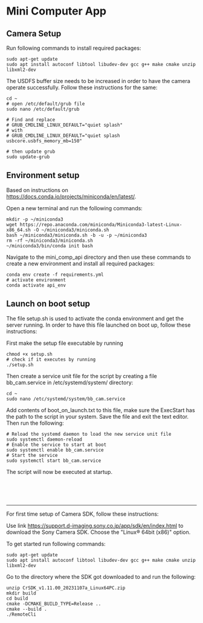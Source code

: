 # Mini Computer App

## Camera Setup

Run following commands to install required packages:
```
sudo apt-get update
sudo apt install autoconf libtool libudev-dev gcc g++ make cmake unzip libxml2-dev
```

The USDFS buffer size needs to be increased in order to have the camera operate successfully.
Follow these instructions for the same:

```
cd ~
# open /etc/default/grub file
sudo nano /etc/default/grub

# Find and replace
# GRUB_CMDLINE_LINUX_DEFAULT="quiet splash"
# with
# GRUB_CMDLINE_LINUX_DEFAULT="quiet splash usbcore.usbfs_memory_mb=150"

# then update grub
sudo update-grub
```


## Environment setup

Based on instructions on https://docs.conda.io/projects/miniconda/en/latest/.

Open a new terminal and run the following commands:

```
mkdir -p ~/miniconda3
wget https://repo.anaconda.com/miniconda/Miniconda3-latest-Linux-x86_64.sh -O ~/miniconda3/miniconda.sh
bash ~/miniconda3/miniconda.sh -b -u -p ~/miniconda3
rm -rf ~/miniconda3/miniconda.sh
~/miniconda3/bin/conda init bash
```

Navigate to the mini_comp_api directory and then use these commands to create a new environment and install all required packages:
```
conda env create -f requirements.yml
# activate environment
conda activate api_env
```


## Launch on boot setup

The file setup.sh is used to activate the conda environment and get the server running. In order to have this file launched on boot up, follow these instructions:

First make the setup file executable by running

```
chmod +x setup.sh
# check if it executes by running
./setup.sh
```

Then create a service unit file for the script by creating a file bb_cam.service in /etc/systemd/system/ directory:
```
cd ~
sudo nano /etc/systemd/system/bb_cam.service
```

Add contents of boot_on_launch.txt to this file, make sure the ExecStart has the path to the script in your system.
Save the file and exit the text editor. Then run the following:

```
# Reload the systemd daemon to load the new service unit file
sudo systemctl daemon-reload
# Enable the service to start at boot
sudo systemctl enable bb_cam.service
# Start the service
sudo systemctl start bb_cam.service
```

The script will now be executed at startup.

<br>
<br>
<br>

------

For first time setup of Camera SDK, follow these instructions:

Use link https://support.d-imaging.sony.co.jp/app/sdk/en/index.html to download the Sony Camera SDK. Choose the "Linux® 64bit (x86)" option.

To get started run following commands:
```
sudo apt-get update
sudo apt install autoconf libtool libudev-dev gcc g++ make cmake unzip libxml2-dev
```

Go to the directory where the SDK got downloaded to and run the following:
```
unzip CrSDK_v1.11.00_20231107a_Linux64PC.zip
mkdir build
cd build
cmake -DCMAKE_BUILD_TYPE=Release ..
cmake --build .
./RemoteCli
```